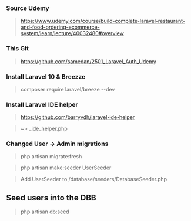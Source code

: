 ### Source Udemy

> https://www.udemy.com/course/build-complete-laravel-restaurant-and-food-ordering-ecommerce-system/learn/lecture/40032480#overview

### This Git

> https://github.com/samedan/2501_Laravel_Auth_Udemy

### Install Laravel 10 & Breezze

> composer require laravel/breeze --dev

### Install Laravel IDE helper

> https://github.com/barryvdh/laravel-ide-helper

> ~> \_ide_helper.php

### Changed User -> Admin migrations

> php artisan migrate:fresh

> php artisan make:seeder UserSeeder

> Add UserSeeder to /database/seeders/DatabaseSeeder.php

## Seed users into the DBB

> php artisan db:seed
